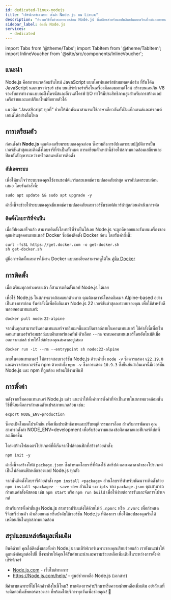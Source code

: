 ```yaml
---
id: dedicated-linux-nodejs
title: "เซิร์ฟเวอร์เฉพาะ: ตั้งค่า Node.js บน Linux"
description: "ค้นพบวิธีตั้งค่าสภาพแวดล้อม Node.js ที่เสถียรสำหรับแอปพลิเคชันแบบเรียลไทม์และขยายตัวได้ พร้อมแนวทางปฏิบัติที่ดีที่สุดและขั้นตอนเตรียมตัว → เรียนรู้เพิ่มเติมตอนนี้"
sidebar_label: ติดตั้ง Node.js
services:
  - dedicated
---
```


import Tabs from '@theme/Tabs';
import TabItem from '@theme/TabItem';
import InlineVoucher from '@site/src/components/InlineVoucher';

## แนะนำ

Node.js คือสภาพแวดล้อมรันไทม์ JavaScript แบบโอเพ่นซอร์สข้ามแพลตฟอร์ม ที่รันโค้ด JavaScript นอกเบราว์เซอร์ เช่น บนเซิร์ฟเวอร์หรือในเครื่องมือคอมมานด์ไลน์ สร้างบนเอนจิน V8 รองรับการทำงานแบบอะซิงโครนัสและอีเวนต์ไดรฟ์ I/O ทำให้มีประสิทธิภาพสูงสำหรับการสร้างแอปเครือข่ายและแอปเรียลไทม์ที่ขยายตัวได้

แนวคิด “JavaScript ทุกที่” ช่วยให้นักพัฒนาสามารถใช้ภาษาเดียวกันทั้งฝั่งแบ็กเอนด์และฟรอนต์เอนด์ได้อย่างลื่นไหล



<InlineVoucher />



## การเตรียมตัว

ก่อนตั้งค่า **Node.js** คุณต้องเตรียมระบบของคุณก่อน ซึ่งรวมถึงการอัปเดตระบบปฏิบัติการเป็นเวอร์ชันล่าสุดและติดตั้งไลบรารีที่จำเป็นทั้งหมด การเตรียมตัวเหล่านี้ช่วยให้สภาพแวดล้อมเสถียรและป้องกันปัญหาระหว่างหรือตอนหลังการติดตั้ง


### อัปเดตระบบ
เพื่อให้แน่ใจว่าระบบของคุณใช้งานซอฟต์แวร์และแพตช์ความปลอดภัยล่าสุด ควรอัปเดตระบบก่อนเสมอ โดยรันคำสั่งนี้:

```
sudo apt update && sudo apt upgrade -y
```
คำสั่งนี้จะช่วยให้ระบบของคุณมีแพตช์ความปลอดภัยและเวอร์ชันซอฟต์แวร์ล่าสุดก่อนดำเนินการต่อ

### ติดตั้งไลบรารีที่จำเป็น
เมื่ออัปเดตเสร็จแล้ว สามารถติดตั้งไลบรารีที่จำเป็นได้เลย Node.js จะถูกดีพลอยและรันบนเครื่องของคุณผ่านชุดคอนเทนเนอร์ Docker ซึ่งต้องติดตั้ง Docker ก่อน โดยรันคำสั่งนี้:

```
curl -fsSL https://get.docker.com -o get-docker.sh
sh get-docker.sh
```

คู่มือการติดตั้งและการใช้งาน Docker แบบละเอียดสามารถดูได้ใน [คู่มือ Docker](dedicated-linux-docker.md)



## การติดตั้ง

เมื่อเตรียมทุกอย่างครบแล้ว ก็สามารถติดตั้งแอป Node.js ได้เลย


เพื่อใช้ Node.js ในสภาพแวดล้อมแยกต่างหาก คุณต้องดาวน์โหลดอิมเมจ Alpine-based อย่างเป็นทางการก่อน รันคำสั่งนี้เพื่อดึงอิมเมจ Node.js 22 เวอร์ชันล่าสุดลงระบบของคุณ เพื่อใช้สำหรับดีพลอยคอนเทนเนอร์:

```
docker pull node:22-alpine
```

จากนั้นคุณสามารถรันคอนเทนเนอร์จากอิมเมจนี้และเปิดเชลล์ภายในคอนเทนเนอร์ ใช้คำสั่งนี้เพื่อเริ่มคอนเทนเนอร์พร้อมเชลล์แบบอินเทอร์แอคทีฟ ตัวเลือก `--rm` จะลบคอนเทนเนอร์โดยอัตโนมัติเมื่อออกจากเชลล์ ช่วยให้โฮสต์ของคุณสะอาดอยู่เสมอ

```
docker run -it --rm --entrypoint sh node:22-alpine
```

ภายในคอนเทนเนอร์ ให้ตรวจสอบเวอร์ชัน Node.js ด้วยคำสั่ง `node -v` ซึ่งควรแสดง `v22.19.0` และตรวจสอบเวอร์ชัน npm ด้วยคำสั่ง `npm -v` ซึ่งควรแสดง `10.9.3` ซึ่งยืนยันว่าอิมเมจนี้มีเวอร์ชัน Node.js และ npm ที่ถูกต้อง พร้อมใช้งานทันที





## การตั้งค่า

หลังจากเริ่มคอนเทนเนอร์ Node.js แล้ว แนะนำให้ตั้งค่าการตั้งค่าที่จำเป็นภายในสภาพแวดล้อมนั้น วิธีที่นิยมคือการกำหนดตัวแปรสภาพแวดล้อม เช่น:

```
export NODE_ENV=production
```

ซึ่งจะเปิดโหมดโปรดักชัน เพื่อเพิ่มประสิทธิภาพและปรับพฤติกรรมการล็อก สำหรับการพัฒนา คุณสามารถตั้งค่า NODE_ENV=development เพื่อรับข้อความแสดงข้อผิดพลาดและฟีเจอร์ดีบักที่ละเอียดขึ้น

โครงสร้างโฟลเดอร์โปรเจกต์ที่ดีเริ่มจากไฟล์คอนฟิกที่สร้างด้วยคำสั่ง:

```
npm init -y
```

คำสั่งนี้จะสร้างไฟล์ `package.json` ซึ่งกำหนดไลบรารีที่ต้องใช้ สคริปต์ และเมตาดาต้าของโปรเจกต์ เป็นไฟล์คอนฟิกหลักของแอป Node.js ทุกตัว

จากนั้นติดตั้งไลบรารีด้วยคำสั่ง `npm install <package>` ส่วนไลบรารีสำหรับพัฒนาจะติดตั้งด้วย `npm install <package> --save-dev` ส่วนใน `scripts` ของ `package.json` คุณสามารถกำหนดคำสั่งคัสตอม เช่น `npm start` หรือ `npm run build` เพื่อให้ง่ายต่อการรันและจัดการโปรเจกต์

สำหรับการตั้งค่าขั้นสูง Node.js สามารถปรับแต่งได้ด้วยไฟล์ `.npmrc` หรือ `.nvmrc` เพื่อกำหนดรีจิสทรีส่วนตัว ตัวเลือกแคช หรือบังคับใช้เวอร์ชัน Node.js ที่ต้องการ เพื่อให้แอปของคุณรันได้เหมือนกันในทุกสภาพแวดล้อม



## สรุปและแหล่งข้อมูลเพิ่มเติม

ยินดีด้วย! คุณได้ติดตั้งและตั้งค่า Node.js บนเซิร์ฟเวอร์เฉพาะของคุณเรียบร้อยแล้ว เรายังแนะนำให้ดูแหล่งข้อมูลต่อไปนี้ ซึ่งจะช่วยให้คุณได้รับคำแนะนำและความช่วยเหลือเพิ่มเติมในระหว่างการตั้งค่าเซิร์ฟเวอร์

- [Node.js.com](https://Node.js.com/) - เว็บไซต์ทางการ
- https://Node.js.com/help/ - ศูนย์ช่วยเหลือ Node.js (เอกสาร)

มีคำถามเฉพาะที่ไม่ได้กล่าวถึงในนี้ไหม? หากต้องการคำปรึกษาหรือความช่วยเหลือเพิ่มเติม อย่าลังเลที่จะติดต่อทีมซัพพอร์ตของเรา ที่พร้อมให้บริการทุกวันเพื่อช่วยคุณ! 🙂